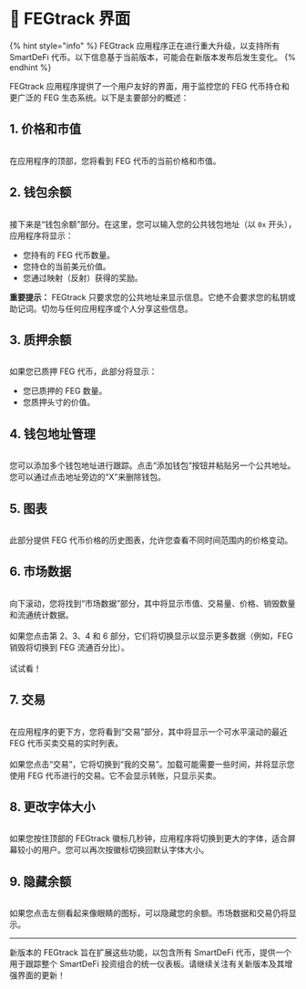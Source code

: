 # 📲 FEGtrack 界面

{% hint style="info" %}
FEGtrack 应用程序正在进行重大升级，以支持所有 SmartDeFi 代币。以下信息基于当前版本，可能会在新版本发布后发生变化。
{% endhint %}

FEGtrack 应用程序提供了一个用户友好的界面，用于监控您的 FEG 代币持仓和更广泛的 FEG 生态系统。以下是主要部分的概述：

## 1. 价格和市值

<figure><img src="../../.gitbook/assets/price and marketcap.jpg" alt=""><figcaption></figcaption></figure>

在应用程序的顶部，您将看到 FEG 代币的当前价格和市值。

## 2. 钱包余额

<figure><img src="../../.gitbook/assets/wallet balance.jpg" alt=""><figcaption></figcaption></figure>

接下来是“钱包余额”部分。在这里，您可以输入您的公共钱包地址（以 `0x` 开头），应用程序将显示：
*   您持有的 FEG 代币数量。
*   您持仓的当前美元价值。
*   您通过映射（反射）获得的奖励。

**重要提示：** FEGtrack 只要求您的公共地址来显示信息。它绝不会要求您的私钥或助记词。切勿与任何应用程序或个人分享这些信息。

## 3. 质押余额

<figure><img src="../../.gitbook/assets/staking balance.jpg" alt=""><figcaption></figcaption></figure>

如果您已质押 FEG 代币，此部分将显示：
*   您已质押的 FEG 数量。
*   您质押头寸的价值。

## 4. 钱包地址管理

<figure><img src="../../.gitbook/assets/add wallet.jpg" alt=""><figcaption></figcaption></figure>

您可以添加多个钱包地址进行跟踪。点击“添加钱包”按钮并粘贴另一个公共地址。您可以通过点击地址旁边的“X”来删除钱包。

## 5. 图表

<figure><img src="../../.gitbook/assets/charts.jpg" alt=""><figcaption></figcaption></figure>

此部分提供 FEG 代币价格的历史图表，允许您查看不同时间范围内的价格变动。

## 6. 市场数据

<figure><img src="../../.gitbook/assets/market data.jpg" alt=""><figcaption></figcaption></figure>

向下滚动，您将找到“市场数据”部分，其中将显示市值、交易量、价格、销毁数量和流通统计数据。\
\
如果您点击第 2、3、4 和 6 部分，它们将切换显示以显示更多数据（例如，FEG 销毁将切换到 FEG 流通百分比）。\
\
试试看！

## 7. 交易

<figure><img src="../../.gitbook/assets/photo_15_2022-12-08_13-34-36.jpg" alt=""><figcaption></figcaption></figure>

在应用程序的更下方，您将看到“交易”部分，其中将显示一个可水平滚动的最近 FEG 代币买卖交易的实时列表。\
\
如果您点击“交易”，它将切换到“我的交易”。加载可能需要一些时间，并将显示您使用 FEG 代币进行的交易。它不会显示转账，只显示买卖。

## 8. 更改字体大小

<figure><img src="../../.gitbook/assets/increase font.jpg" alt=""><figcaption></figcaption></figure>

如果您按住顶部的 FEGtrack 徽标几秒钟，应用程序将切换到更大的字体，适合屏幕较小的用户。您可以再次按徽标切换回默认字体大小。

## 9. 隐藏余额

<figure><img src="../../.gitbook/assets/hide balance.jpg" alt=""><figcaption></figcaption></figure>

如果您点击左侧看起来像眼睛的图标，可以隐藏您的余额。市场数据和交易仍将显示。

---

新版本的 FEGtrack 旨在扩展这些功能，以包含所有 SmartDeFi 代币，提供一个用于跟踪整个 SmartDeFi 投资组合的统一仪表板。请继续关注有关新版本及其增强界面的更新！
